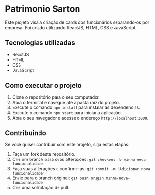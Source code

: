 # Patrimonio Sarton
Este projeto visa a criação de cards dos funcionários separando-os por empresa. Foi criado utilizando ReactJS, HTML, CSS e JavaScript.

## Tecnologias utilizadas

- ReactJS
- HTML
- CSS
- JavaScript

## Como executar o projeto

1. Clone o repositório para o seu computador.
2. Abra o terminal e navegue até a pasta raiz do projeto.
3. Execute o comando `npm install` para instalar as dependências.
4. Execute o comando `npm start` para iniciar a aplicação.
5. Abra o seu navegador e acesse o endereço `http://localhost:3000`.

## Contribuindo

Se você quiser contribuir com este projeto, siga estas etapas:

1. Faça um fork deste repositório.
2. Crie um branch para suas alterações: `git checkout -b minha-nova-funcionalidade`
3. Faça suas alterações e confirme-as: `git commit -m 'Adicionar nova funcionalidade'`
4. Envie para o branch original: `git push origin minha-nova-funcionalidade`
5. Crie uma solicitação de pull.
 
